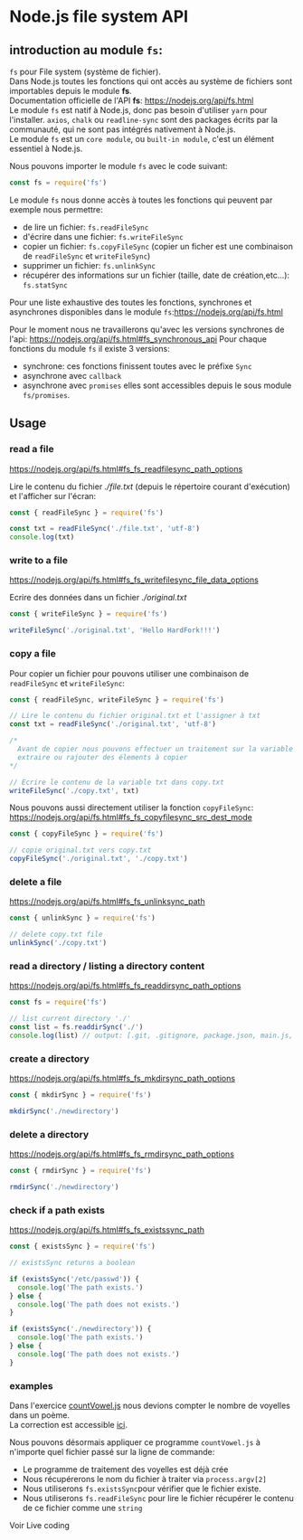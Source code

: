 # Node.js file system API

## **introduction au module `fs`**:

`fs` pour File system (système de fichier).  
Dans Node.js toutes les fonctions qui ont accès au système de fichiers sont importables depuis le module **fs**.  
Documentation officielle de l'API **fs**: https://nodejs.org/api/fs.html  
Le module `fs` est natif à Node.js, donc pas besoin d'utiliser `yarn` pour l'installer.
`axios`, `chalk` ou `readline-sync` sont des packages écrits par la communauté, qui ne sont pas intégrés nativement à Node.js.  
Le module `fs` est un `core module`, ou `built-in module`, c'est un élément essentiel à Node.js.

Nous pouvons importer le module `fs` avec le code suivant:

```js
const fs = require('fs')
```

Le module `fs` nous donne accès à toutes les fonctions qui peuvent par exemple nous permettre:

- de lire un fichier: `fs.readFileSync`
- d'écrire dans une fichier: `fs.writeFileSync`
- copier un fichier: `fs.copyFileSync` (copier un ficher est une combinaison de `readFileSync` et `writeFileSync`)
- supprimer un fichier: `fs.unlinkSync`
- récupérer des informations sur un fichier (taille, date de création,etc...): `fs.statSync`

Pour une liste exhaustive des toutes les fonctions, synchrones et asynchrones disponibles dans le module `fs`:https://nodejs.org/api/fs.html

Pour le moment nous ne travaillerons qu'avec les versions synchrones de l'api: https://nodejs.org/api/fs.html#fs_synchronous_api
Pour chaque fonctions du module `fs` il existe 3 versions:

- synchrone: ces fonctions finissent toutes avec le préfixe `Sync`
- asynchrone avec `callback`
- asynchrone avec `promises` elles sont accessibles depuis le sous module `fs/promises`.

## Usage

### read a file

https://nodejs.org/api/fs.html#fs_fs_readfilesync_path_options

Lire le contenu du fichier _./file.txt_ (depuis le répertoire courant d'exécution) et l'afficher sur l'écran:

```js
const { readFileSync } = require('fs')

const txt = readFileSync('./file.txt', 'utf-8')
console.log(txt)
```

### write to a file

https://nodejs.org/api/fs.html#fs_fs_writefilesync_file_data_options

Ecrire des données dans un fichier _./original.txt_

```js
const { writeFileSync } = require('fs')

writeFileSync('./original.txt', 'Hello HardFork!!!')
```

### copy a file

Pour copier un fichier pour pouvons utiliser une combinaison de `readFileSync` et `writeFileSync`:

```js
const { readFileSync, writeFileSync } = require('fs')

// Lire le contenu du fichier original.txt et l'assigner à txt
const txt = readFileSync('./original.txt', 'utf-8')

/*
  Avant de copier nous pouvons effectuer un traitement sur la variable txt, 
  extraire ou rajouter des élements à copier
*/

// Ecrire le contenu de la variable txt dans copy.txt
writeFileSync('./copy.txt', txt)
```

Nous pouvons aussi directement utiliser la fonction `copyFileSync`:
https://nodejs.org/api/fs.html#fs_fs_copyfilesync_src_dest_mode

```js
const { copyFileSync } = require('fs')

// copie original.txt vers copy.txt
copyFileSync('./original.txt', './copy.txt')
```

### delete a file

https://nodejs.org/api/fs.html#fs_fs_unlinksync_path

```js
const { unlinkSync } = require('fs')

// delete copy.txt file
unlinkSync('./copy.txt')
```

### read a directory / listing a directory content

https://nodejs.org/api/fs.html#fs_fs_readdirsync_path_options

```js
const fs = require('fs')

// list current directory './'
const list = fs.readdirSync('./')
console.log(list) // output: [.git, .gitignore, package.json, main.js, node_modules, yarn.lock]
```

### create a directory

https://nodejs.org/api/fs.html#fs_fs_mkdirsync_path_options

```js
const { mkdirSync } = require('fs')

mkdirSync('./newdirectory')
```

### delete a directory

https://nodejs.org/api/fs.html#fs_fs_rmdirsync_path_options

```js
const { rmdirSync } = require('fs')

rmdirSync('./newdirectory')
```

### check if a path exists

https://nodejs.org/api/fs.html#fs_fs_existssync_path

```js
const { existsSync } = require('fs')

// existsSync returns a boolean

if (existsSync('/etc/passwd')) {
  console.log('The path exists.')
} else {
  console.log('The path does not exists.')
}

if (existsSync('./newdirectory')) {
  console.log('The path exists.')
} else {
  console.log('The path does not exists.')
}
```

### examples

Dans l'exercice [countVowel.js](https://github.com/AbsoluteVirtueXI/blockchain-courses/blob/master/exercices/programming/exercices-numbers-and-strings.md#countvoweljs) nous devions compter le nombre de voyelles dans un poème.  
La correction est accessible [ici](https://github.com/AbsoluteVirtueXI/blockchain-courses/blob/master/exercices/programming/corrections-numbers-and-strings.md/countVowel.js).

Nous pouvons désormais appliquer ce programme `countVowel.js` à n'importe quel fichier passé sur la ligne de commande:

- Le programme de traitement des voyelles est déjà crée
- Nous récupérerons le nom du fichier à traiter via `process.argv[2]`
- Nous utiliserons `fs.existsSync`pour vérifier que le fichier existe.
- Nous utiliserons `fs.readFileSync` pour lire le fichier récupérer le contenu de ce fichier comme une `string`

Voir Live coding
